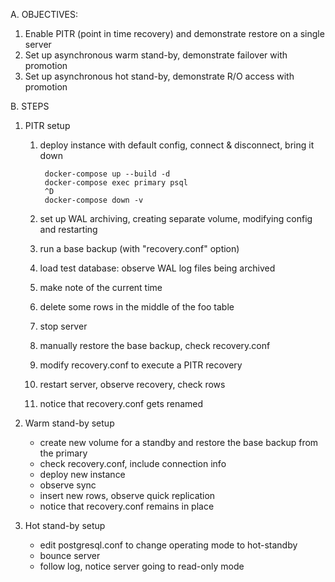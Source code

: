 
A. OBJECTIVES:

 1. Enable PITR (point in time recovery) and demonstrate restore on a single server
 2. Set up asynchronous warm stand-by, demonstrate failover with promotion
 3. Set up asynchronous hot stand-by, demonstrate R/O access with promotion


B. STEPS
1. PITR setup
    1. deploy instance with default config, connect & disconnect, bring it down
                
            docker-compose up --build -d
            docker-compose exec primary psql
            ^D
            docker-compose down -v            
            
    2. set up WAL archiving, creating separate volume, modifying config and restarting
    3. run a base backup (with "recovery.conf" option)
    4. load test database: observe WAL log files being archived
    5. make note of the current time
    6. delete some rows in the middle of the foo table
    7. stop server
    8. manually restore the base backup, check recovery.conf
    9. modify recovery.conf to execute a PITR recovery
    10. restart server, observe recovery, check rows
    11. notice that recovery.conf gets renamed
     
2. Warm stand-by setup
    - create new volume for a standby and restore the base backup from the primary
    - check recovery.conf, include connection info
    - deploy new instance 
    - observe sync
    - insert new rows, observe quick replication
    - notice that recovery.conf remains in place

3. Hot stand-by setup
    - edit postgresql.conf to change operating mode to hot-standby
    - bounce server
    - follow log, notice server going to read-only mode
